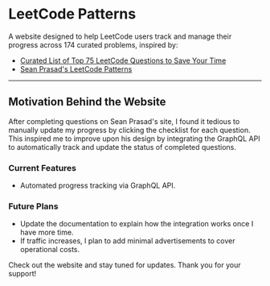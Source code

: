 # LeetCode Patterns

A website designed to help LeetCode users track and manage their progress across 174 curated problems, inspired by:  
- [Curated List of Top 75 LeetCode Questions to Save Your Time](https://www.teamblind.com/post/New-Year-Gift---Curated-List-of-Top-100-LeetCode-Questions-to-Save-Your-Time-OaM1orEU)  
- [Sean Prasad's LeetCode Patterns](https://www.seanprashad.com/leetcode-patterns/)

---

## Motivation Behind the Website

After completing questions on Sean Prasad's site, I found it tedious to manually update my progress by clicking the checklist for each question. This inspired me to improve upon his design by integrating the GraphQL API to automatically track and update the status of completed questions.  

### Current Features
- Automated progress tracking via GraphQL API.  

### Future Plans
- Update the documentation to explain how the integration works once I have more time.  
- If traffic increases, I plan to add minimal advertisements to cover operational costs.  

Check out the website and stay tuned for updates. Thank you for your support!
